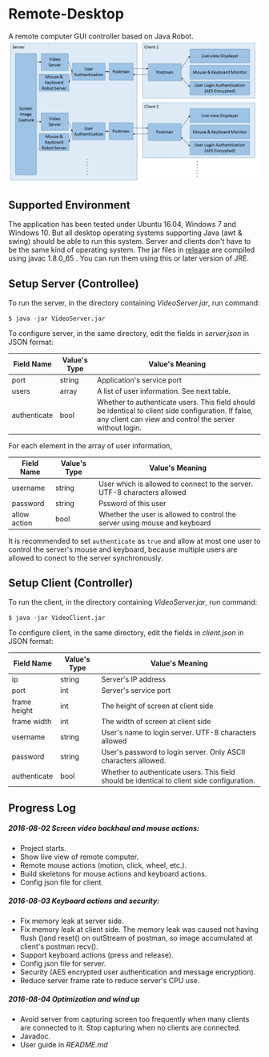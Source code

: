 # Remote-Desktop

A remote computer GUI controller based on Java Robot.
![structure.png](structure.png)

## Supported Environment
The application has been tested under Ubuntu 16.04, Windows 7 and Windows 10. But all desktop operating systems supporting Java (awt & swing) should be able to run this system. Server and clients don't have to be the same kind of operating system.
The jar files in [release](./release) are compiled using javac 1.8.0\_65 . You can run them using this or later version of JRE.

## Setup Server (Controllee)
To run the server, in the directory containing _VideoServer.jar_, run command:

~~~~
$ java -jar VideoServer.jar
~~~~

To configure server, in the same directory, edit the fields in _server.json_ in JSON format:

| Field Name	| Value's Type	| Value's Meaning				|
| ------------- | ------------- | ----------------------------- |
| port			| string		| Application's service port	|
| users			| array			| A list of user information. See next table. |
| authenticate	| bool			| Whether to authenticate users. This field should be identical to client side configuration. If false, any client can view and control the server without login.	|

For each element in the array of user information,

| Field Name	| Value's Type	| Value's Meaning				|
| ------------- | ------------- | ----------------------------- |
| username		| string		| User which is allowed to connect to the server. UTF-8 characters	allowed	|
| password		| string		| Pssword of this user			|
| allow action	| bool			| Whether the user is allowed to control the server using mouse and keyboard	|

It is recommended to set `authenticate` as `true` and allow at most one user to control the server's mouse and keyboard, because multiple users are allowed to conect to the server synchronously.

## Setup Client (Controller)

To run the client, in the directory containing _VideoServer.jar_, run command:

~~~~
$ java -jar VideoClient.jar
~~~~

To configure client, in the same directory, edit the fields in _client.json_ in JSON format:

| Field Name	| Value's Type	| Value's Meaning				|
| ------------- | ------------- | ----------------------------- |
| ip			| string		| Server's IP address			|
| port			| int			| Server's service port			|
| frame height	| int			| The height of screen at client side	|
| frame width	| int			| The width of screen at client side	|
| username		| string		| User's name to login server. UTF-8 characters	allowed	|
| password		| string		| User's password to login server. Only ASCII characters allowed.	|
| authenticate	| bool			| Whether to authenticate users. This field should be identical to client side configuration.	|

## Progress Log

##### 2016-08-02 Screen video backhaul and mouse actions:
* Project starts.
* Show live view of remote computer.
* Remote mouse actions (motion, click, wheel, etc.).
* Build skeletons for mouse actions and keyboard actions.
* Config json file for client.

##### 2016-08-03 Keyboard actions and security:
* Fix memory leak at server side.
* Fix memory leak at client side. The memory leak was caused not having flush ()and reset() on outStream of postman, so image accumulated at client's postman recv().
* Support keyboard actions (press and release).
* Config json file for server.
* Security (AES encrypted user authentication and message encryption).
* Reduce server frame rate to reduce server's CPU use.
 
##### 2016-08-04 Optimization and wind up
* Avoid server from capturing screen too frequently when many clients are connected to it. Stop capturing when no clients are connected.
* Javadoc.
* User guide in _README.md_

